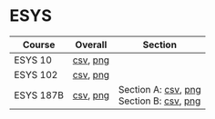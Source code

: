# ESYS

| Course | Overall | Section |
| ------ | ------- | ------- |
| ESYS 10 | [csv](https://github.com/UCSD-Historical-Enrollment-Data/2025Winter/blob/main/overall/ESYS%2010.csv), [png](https://raw.githubusercontent.com/UCSD-Historical-Enrollment-Data/2025Winter/main/plot_overall/ESYS%2010.png) |  |
| ESYS 102 | [csv](https://github.com/UCSD-Historical-Enrollment-Data/2025Winter/blob/main/overall/ESYS%20102.csv), [png](https://raw.githubusercontent.com/UCSD-Historical-Enrollment-Data/2025Winter/main/plot_overall/ESYS%20102.png) |  |
| ESYS 187B | [csv](https://github.com/UCSD-Historical-Enrollment-Data/2025Winter/blob/main/overall/ESYS%20187B.csv), [png](https://raw.githubusercontent.com/UCSD-Historical-Enrollment-Data/2025Winter/main/plot_overall/ESYS%20187B.png) | Section A: [csv](https://github.com/UCSD-Historical-Enrollment-Data/2025Winter/blob/main/section/ESYS%20187B_A.csv), [png](https://raw.githubusercontent.com/UCSD-Historical-Enrollment-Data/2025Winter/main/plot_section/ESYS%20187B_A.png)<br>Section B: [csv](https://github.com/UCSD-Historical-Enrollment-Data/2025Winter/blob/main/section/ESYS%20187B_B.csv), [png](https://raw.githubusercontent.com/UCSD-Historical-Enrollment-Data/2025Winter/main/plot_section/ESYS%20187B_B.png) |
